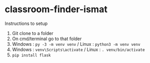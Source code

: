 # classroom-finder-ismat


Instructions to setup
1. Git clone to a folder
2. On cmd/terminal go to that folder
3. Windows : `py -3 -m venv venv` / Linux : `python3 -m venv venv`
4. Windows : `venv\Scripts\activate` / Linux : `. venv/bin/activate`
5. `pip install flask`